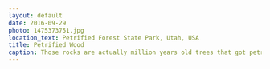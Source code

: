 ```yaml
---
layout: default
date: 2016-09-29
photo: 1475373751.jpg
location_text: Petrified Forest State Park, Utah, USA
title: Petrified Wood
caption: Those rocks are actually million years old trees that got petrified. If you look closely you can still see the aspect of a tree. But it feels different as it is as hard and cold as a rock. Apparently it is not too complicated to break but very easy to sharp, that's why native americans used it for their arrows.
---
```

